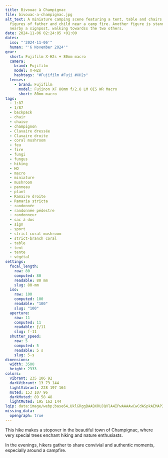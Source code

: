 ```yaml
---
title: Bivouac à Champignac
file: bivouac-a-champignac.jpg
alt_text: A miniature camping scene featuring a tent, table and chairs, two tiny
  figures of father and child near a camp fire. Another figure is standing
  nearby a signpost, walking towardss the two others.
date: 2024-11-06 02:24:05 +01:00
dates:
  iso: "'2024-11-06'"
  human: "'6 November 2024'"
gear:
  short: Fujifilm X-H2s + 80mm macro
  camera:
    brand: Fujifilm
    model: X-H2s
    hashtags: "#Fujifilm #Fuji #XH2s"
  lenses:
    - brand: Fujifilm
      model: Fujinon XF 80mm f/2.8 LM OIS WR Macro
      short: 80mm macro
tags:
  - 1:87
  - 1/87
  - backpack
  - chair
  - chaise
  - champignon
  - Clavaire dressée
  - Clavaire droite
  - coral mushroom
  - feu
  - fire
  - fungi
  - fungus
  - hiking
  - HO
  - macro
  - miniature
  - mushroom
  - panneau
  - plant
  - Ramaire droite
  - Ramaria stricta
  - randonnée
  - randonnée pédestre
  - randonneur
  - sac à dos
  - sign
  - sport
  - strict coral mushroom
  - strict-branch coral
  - table
  - tent
  - tente
  - végétal
settings:
  focal_length:
    raw: 80
    computed: 80
    readable: 80 mm
    slug: 80-mm
  iso:
    raw: 100
    computed: 100
    readable: "100"
    slug: "100"
  aperture:
    raw: 11
    computed: 11
    readable: ƒ/11
    slug: f-11
  shutter_speed:
    raw: 5
    computed: 5
    readable: 5 s
    slug: 5-s
dimensions:
  width: 3500
  height: 2333
colors:
  vibrant: 235 106 92
  darkVibrant: 13 73 144
  lightVibrant: 228 197 164
  muted: 153 107 96
  darkMuted: 89 58 48
  lightMuted: 195 162 144
lqip: data:image/webp;base64,UklGRggBAABXRUJQVlA4IPwAAAAwCwCdASpkAEMAP2mmx1i/raivMljKI/AtCWUA0yQ9/ME7c9oR/vd+v9wVl0AeGxDY/oA/2qSoMFeo7Cr0HsxQSaKkjeSdCJvBgBolFXE06M0pk+eCnZVqtEfnN/itOkMzQAD+6LS5qAPSaXHOMjj7IAUd2mmmcJsU9kaiqAUJefyzlI80mGpvnpfrk9UIHEBZ1clM0tqoXYXR+4B3m35iTwBoPjDoKndvWV6cDk0g2K1BWiAhUgDEKrBw4pdopfIcRkkewWPyya+fcbprsdbI2LkGMdqx+BsC2Ds/1aFn35UccJFQ+zSD7xPEs/gkQWiwS+Yuv8aemLRLAAA=
missing_data:
  opengraph: true
---
```


This hike makes a stopover in the beautiful town of Champignac, where very special trees enchant hiking and nature enthusiasts.

In the evenings, hikers gather to share convivial and authentic moments, especially around a campfire.

